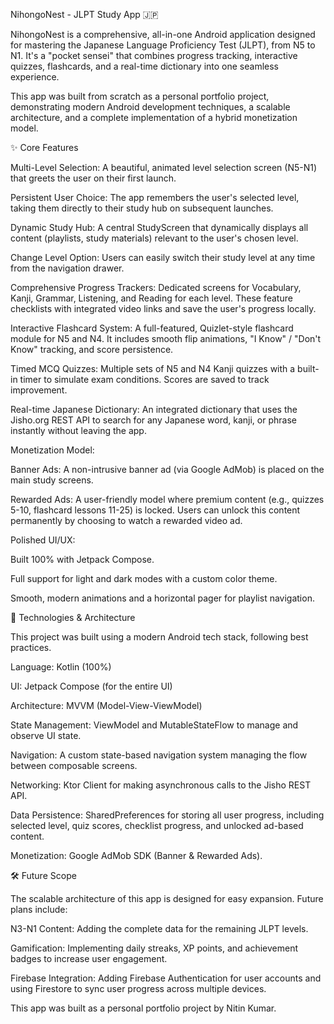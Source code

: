 NihongoNest - JLPT Study App 🇯🇵

NihongoNest is a comprehensive, all-in-one Android application designed for mastering the Japanese Language Proficiency Test (JLPT), from N5 to N1. It's a "pocket sensei" that combines progress tracking, interactive quizzes, flashcards, and a real-time dictionary into one seamless experience.

This app was built from scratch as a personal portfolio project, demonstrating modern Android development techniques, a scalable architecture, and a complete implementation of a hybrid monetization model.

✨ Core Features

Multi-Level Selection: A beautiful, animated level selection screen (N5-N1) that greets the user on their first launch.

Persistent User Choice: The app remembers the user's selected level, taking them directly to their study hub on subsequent launches.

Dynamic Study Hub: A central StudyScreen that dynamically displays all content (playlists, study materials) relevant to the user's chosen level.

Change Level Option: Users can easily switch their study level at any time from the navigation drawer.

Comprehensive Progress Trackers: Dedicated screens for Vocabulary, Kanji, Grammar, Listening, and Reading for each level. These feature checklists with integrated video links and save the user's progress locally.

Interactive Flashcard System: A full-featured, Quizlet-style flashcard module for N5 and N4. It includes smooth flip animations, "I Know" / "Don't Know" tracking, and score persistence.

Timed MCQ Quizzes: Multiple sets of N5 and N4 Kanji quizzes with a built-in timer to simulate exam conditions. Scores are saved to track improvement.

Real-time Japanese Dictionary: An integrated dictionary that uses the Jisho.org REST API to search for any Japanese word, kanji, or phrase instantly without leaving the app.

Monetization Model:

Banner Ads: A non-intrusive banner ad (via Google AdMob) is placed on the main study screens.

Rewarded Ads: A user-friendly model where premium content (e.g., quizzes 5-10, flashcard lessons 11-25) is locked. Users can unlock this content permanently by choosing to watch a rewarded video ad.

Polished UI/UX:

Built 100% with Jetpack Compose.

Full support for light and dark modes with a custom color theme.

Smooth, modern animations and a horizontal pager for playlist navigation.

🚀 Technologies & Architecture

This project was built using a modern Android tech stack, following best practices.

Language: Kotlin (100%)

UI: Jetpack Compose (for the entire UI)

Architecture: MVVM (Model-View-ViewModel)

State Management: ViewModel and MutableStateFlow to manage and observe UI state.

Navigation: A custom state-based navigation system managing the flow between composable screens.

Networking: Ktor Client for making asynchronous calls to the Jisho REST API.

Data Persistence: SharedPreferences for storing all user progress, including selected level, quiz scores, checklist progress, and unlocked ad-based content.

Monetization: Google AdMob SDK (Banner & Rewarded Ads).

🛠️ Future Scope

The scalable architecture of this app is designed for easy expansion. Future plans include:

N3-N1 Content: Adding the complete data for the remaining JLPT levels.

Gamification: Implementing daily streaks, XP points, and achievement badges to increase user engagement.

Firebase Integration: Adding Firebase Authentication for user accounts and using Firestore to sync user progress across multiple devices.

This app was built as a personal portfolio project by Nitin Kumar.

